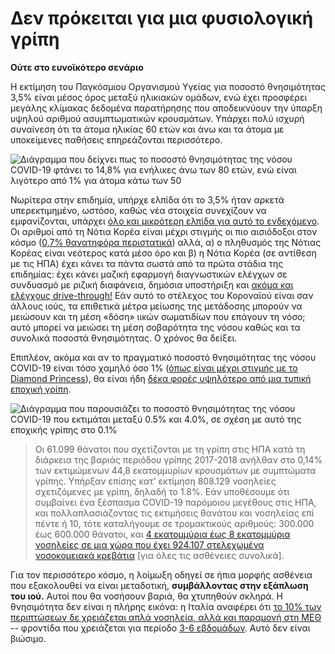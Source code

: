 # Δεν πρόκειται για μια φυσιολογική γρίπη
**Ούτε στο ευνοϊκότερο σενάριο**

Η εκτίμηση του Παγκόσμιου Οργανισμού Υγείας για ποσοστό θνησιμότητας 3,5% είναι μέσος όρος μεταξύ ηλικιακών ομάδων, ενώ έχει προσφέρει μεγάλης κλίμακας δεδομένα παρατήρησης που αποδεικνύουν την ύπαρξη υψηλού αριθμού ασυμπτωματικών κρουσμάτων. Υπάρχει πολύ ισχυρή συναίνεση ότι τα άτομα ηλικίας 60 ετών και άνω και τα άτομα με υποκείμενες παθήσεις επηρεάζονται περισσότερο.

![Διάγραμμα που δείχνει πως το ποσοστό θνησιμότητας της νόσου COVID-19 φτάνει το 14,8% για ενήλικες άνω των 80 ετών, ενώ είναι λιγότερο από 1% για άτομα κάτω των 50](images/mortality-rate-by-age.svg)

Νωρίτερα στην επιδημία, υπήρχε ελπίδα ότι το 3,5% ήταν αρκετά υπερεκτιμημένο, ωστόσο, καθώς νέα στοιχεία συνεχίζουν να εμφανίζονται, υπάρχει [όλο και μικρότερη ελπίδα για αυτό το ενδεχόμενο](https://www.statnews.com/2020/02/25/new-data-from-china-buttress-fears-about-high-coronavirus-fatality-rate-who-expert-says/). Οι αριθμοί από τη Νότια Κορέα είναι μέχρι στιγμής οι πιο αισιόδοξοι στον κόσμο ([0,7% θανατηφόρα περιστατικά](https://twitter.com/marcelsalathe/status/1236914078632812544)) αλλά, α) ο πληθυσμός της Νότιας Κορέας είναι νεότερος κατά μέσο όρο και β) η Νότια Κορέα (σε αντίθεση με τις ΗΠΑ) έχει κάνει τα πάντα σωστά από τα πρώτα στάδια της επιδημίας: έχει κάνει μαζική εφαρμογή διαγνωστικών ελέγχων σε συνδυασμό με ριζική διαφάνεια, δημόσια υποστήριξη και [ακόμα και ελέγχους drive-through!](https://twitter.com/cnni/status/1234524871226482688) Εάν αυτό το στέλεχος του Κοροναϊού είναι σαν άλλους ιούς, τα επιθετικά μέτρα μείωσης της μετάδοσης μπορούν να μειώσουν και τη μέση «δόση» ιικών σωματιδίων που επάγουν τη νόσο; αυτό μπορεί να μειώσει τη μέση σοβαρότητα της νόσου καθώς και τα συνολικά ποσοστά θνησιμότητας. Ο χρόνος θα δείξει.

Επιπλέον, ακόμα και αν το πραγματικό ποσοστό θνησιμότητας της νόσου COVID-19 είναι τόσο χαμηλό όσο 1% ([όπως είναι μέχρι στιγμής με το Diamond Princess](https://wwwnc.cdc.gov/eid/article/26/6/20-0452_article)), θα είναι ήδη [δέκα φορές υψηλότερο από μια τυπική εποχική γρίπη](https://www.bloomberg.com/opinion/articles/2020-03-05/how-bad-is-the-coronavirus-let-s-compare-with-sars-ebola-flu).

![Διάγραμμα που παρουσιάζει το ποσοστό θνησιμότητας της νόσου COVID-19 που εκτιμάται μεταξύ 0.5% και 4.0%, σε σχέση με αυτό της εποχικής γρίπης στο 0.1%](images/mortality-rate.svg)

> Οι 61.099 θάνατοι που σχετίζονται με τη γρίπη στις ΗΠΑ κατά τη διάρκεια της βαριάς περιόδου γρίπης 2017-2018 ανήλθαν στο 0,14% των εκτιμώμενων 44,8 εκατομμυρίων κρουσμάτων με συμπτώματα γρίπης. Υπήρξαν επίσης κατ' εκτίμηση 808.129 νοσηλείες σχετιζόμενες με γρίπη, δηλαδή το 1.8%. Εάν υποθέσουμε ότι συμβαίνει ένα ξέσπασμα COVID-19 παρόμοιου μεγέθους στις ΗΠΑ, και πολλαπλασιάζοντας τις εκτιμήσεις θανάτου και νοσηλείας επί πέντε ή 10, τότε καταλήγουμε σε τρομακτικούς αριθμούς: 300.000 έως 600.000 θάνατοι, και [4 εκατομμύρια έως 8 εκατομμύρια νοσηλείες σε μια χώρα που έχει 924.107 στελεχωμένα νοσοκομειακά κρεβάτια](https://www.bloomberg.com/opinion/articles/2020-03-05/how-bad-is-the-coronavirus-let-s-compare-with-sars-ebola-flu) \[για όλες τις ασθένειες συνολικά\].

Για τον περισσότερο κόσμο, η λοίμωξη οδηγεί σε ήπια μορφής ασθένεια που εξακολουθεί να είναι μεταδοτική, **συμβάλλοντας στην εξάπλωση του ιού.** Αυτοί που θα νοσήσουν βαριά, θα χτυπηθούν σκληρά. Η θνησιμότητα δεν είναι η πλήρης εικόνα: η Ιταλία αναφέρει ότι [το 10% των περιπτώσεων δε χρειάζεται απλά νοσηλεία, αλλά και παραμονή στη ΜΕΘ](https://twitter.com/marcelsalathe/status/1235662457261023232) -- φροντίδα που χρειάζεται για περίοδο [3-6 εβδομάδων](https://www.washingtonpost.com/health/2020/03/07/how-doctors-treat-sickest-coronavirus-patients/). Αυτό δεν είναι βιώσιμο.
